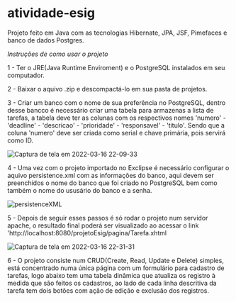 # atividade-esig

Projeto feito em Java com as tecnologias Hibernate, JPA, JSF, Pimefaces e banco de dados Postgres.


*Instruções de como usar o projeto*

1 - Ter o JRE(Java Runtime Enviroment) e o PostgreSQL instalados em seu computador.

2 - Baixar o aquivo .zip e descompactá-lo em sua pasta de projetos.

3 - Criar um banco com o nome de sua preferência no PostgreSQL, dentro desse bancco é necessário criar uma tabela para armazenas a lista de tarefas, 
a tabela deve ter as colunas com os respectivos nomes 'numero' - 'deadline' - 'descricao' - 'prioridade' - 'responsavel' - 'titulo'. Sendo que a coluna 
'numero' deve ser criada como serial e chave primária, pois servirá como ID.

![Captura de tela em 2022-03-16 22-09-33](https://user-images.githubusercontent.com/59463323/158718165-275f8148-4e3e-4909-bc0f-97b3c3f97743.png)

4 - Uma vez com o projeto importado no Exclipse é necessário configurar o aquivo persistence.xml com as informações do banco, aqui devem ser preenchidos 
o nome do banco que foi criado no PostgreSQL bem como também o nome do ususário do banco e a senha.

![persistenceXML](https://user-images.githubusercontent.com/59463323/158718538-a95fcdf0-58f1-4ff4-b274-536c9bdddd3b.png)

5 - Depois de seguir esses passos é só rodar o projeto num servidor apache, o resultado final poderá ser visualizado ao acessar o link 
'http://localhost:8080/projetoEsig/pagina/Tarefa.xhtml

![Captura de tela em 2022-03-16 22-31-31](https://user-images.githubusercontent.com/59463323/158718678-d9926b84-6506-44de-afa8-7c44e8e1df19.png)

6 - O projeto consiste num CRUD(Create, Read, Update e Delete) simples, está concentrado numa única página com um formulário para cadastro de tarefas,
logo abaixo tem uma tabela dinâmica que atualiza os registro à medida que são feitos os cadastros, ao lado de cada linha descritiva da tarefa tem 
dois botões com ação de edição e exclusão dos registros. 
